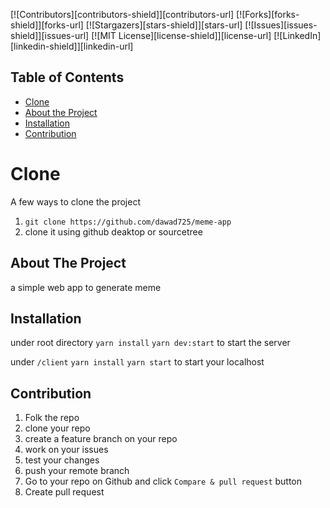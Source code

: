 [![Contributors][contributors-shield]][contributors-url]
[![Forks][forks-shield]][forks-url]
[![Stargazers][stars-shield]][stars-url]
[![Issues][issues-shield]][issues-url]
[![MIT License][license-shield]][license-url]
[![LinkedIn][linkedin-shield]][linkedin-url]

<!-- TABLE OF CONTENTS -->

## Table of Contents

- [Clone](#clone)
- [About the Project](#about-the-project)
- [Installation](#installation)
- [Contribution](#contribution)

<!-- ABOUT THE PROJECT -->

# Clone

A few ways to clone the project

1. `git clone https://github.com/dawad725/meme-app`
2. clone it using github deaktop or sourcetree

## About The Project

a simple web app to generate meme

## Installation

under root directory
`yarn install`
`yarn dev:start`
to start the server

under `/client`
`yarn install`
`yarn start`
to start your localhost

## Contribution

1. Folk the repo
2. clone your repo
3. create a feature branch on your repo
4. work on your issues
5. test your changes
6. push your remote branch
7. Go to your repo on Github and click `Compare & pull request` button
8. Create pull request
